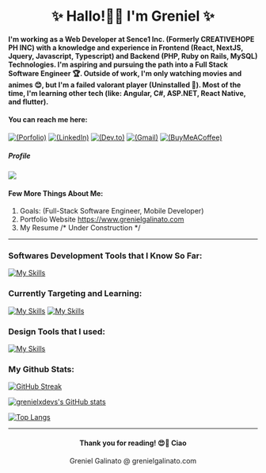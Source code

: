 <h1 align="center">✨ Hallo!👋🙋 I'm Greniel ✨</h1>

<h4 align="left">I'm working as a Web Developer at Sence1 Inc. (Formerly CREATIVEHOPE PH INC) with a knowledge and experience in Frontend (React, NextJS, Jquery, Javascript, Typescript) and Backend (PHP, Ruby on Rails, MySQL) Technologies. I'm aspiring and pursuing the path into a Full Stack Software Engineer 🏆. Outside of work, I'm only watching movies and animes 😊, but I'm a failed valorant player (Uninstalled 🥲). Most of the time, I'm learning other tech (like: Angular, C#, ASP.NET, React Native, and flutter).</h4>

<h4 align="left">You can reach me here:</h4>

[![(Porfolio)](https://img.shields.io/badge/website-07C160?style=for-the-badge&logo=About.me&logoColor=white)](https://www.grenielgalinato.com)
[![(LinkedIn)](https://img.shields.io/badge/LinkedIn-0077B5?style=for-the-badge&logo=linkedin&logoColor=white)](https://www.linkedin.com/in/grenielgalinato/)
[![(Dev.to)](https://img.shields.io/badge/dev.to-000000?style=for-the-badge&logo=devdotto&logoColor=white)]()
[![(Gmail)](https://img.shields.io/badge/Gmail-D14836?style=for-the-badge&logo=gmail&logoColor=white)]()
[![(BuyMeACoffee)](https://img.shields.io/badge/Buy_Me_A_Coffee-FFDD00?style=for-the-badge&logo=buy-me-a-coffee&logoColor=black)]()

<h5 align="left">Profile</h5>

![](https://komarev.com/ghpvc/?username=grenielxdevs&color=green)

<h4>Few More Things About Me:</h4>

1. Goals: (Full-Stack Software Engineer, Mobile Developer)
2. Portfolio Website https://www.grenielgalinato.com
3. My Resume /* Under Construction */
   
***

<h3 align="left">Softwares Development Tools that I Know So Far:</h3>

[![My Skills](https://skillicons.dev/icons?i=ts,js,html,css,react,redux,nextjs,angular,bootstrap,tailwind,flutter,androidstudio,java,ruby,rails,wordpress,php,postgres,mysql,python,django,mongodb,firebase,docker,vscode,idea,postman&perline=10)](https://skillicons.dev)

<h3 align="left">Currently Targeting and Learning:</h3>

[![My Skills](https://skillicons.dev/icons?i=ts,nestjs,cs,dotnet,azure,docker&perline=10)](https://skillicons.dev)
[![My Skills](https://skillicons.dev/icons?i=react,nextjs,angular,mysql,postgresql&perline=10)](https://skillicons.dev)

<h3 align="left">Design Tools that I used:</h3>

[![My Skills](https://skillicons.dev/icons?i=figma,ps,blender&perline=10)](https://skillicons.dev)

<h3 align="left">My Github Stats:</h3>

[![GitHub Streak](https://streak-stats.demolab.com/?user=grenielxdevs)](https://git.io/streak-stats)

[![grenielxdevs's GitHub stats](https://github-readme-stats.vercel.app/api?username=grenielxdevs&hide=stars,issues)](https://github.com/grenielxdevs/github-readme-stats)

[![Top Langs](https://github-readme-stats.vercel.app/api/top-langs/?username=grenielxdevs&layout=compact)](https://github.com/grenielxdevs/github-readme-stats)

***

<h4 align="center">Thank you for reading! 😍💓 Ciao </h4>
<p align="center">Greniel Galinato @ grenielgalinato.com</p>

